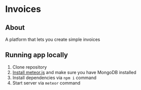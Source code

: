 # Invoices
## About

A platform that lets you create simple invoices

## Running app locally

1. Clone repository
2. [Install meteor.js](https://www.meteor.com/install) and make sure you have MongoDB installed
3. Install dependencies via `npm i` command
4. Start server via `meteor` command
